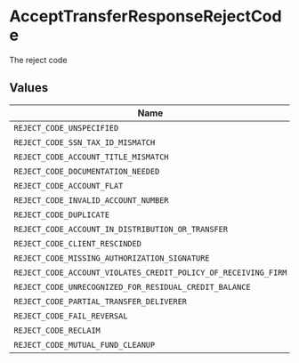 # AcceptTransferResponseRejectCode

The reject code


## Values

| Name                                                           | Value                                                          |
| -------------------------------------------------------------- | -------------------------------------------------------------- |
| `REJECT_CODE_UNSPECIFIED`                                      | REJECT_CODE_UNSPECIFIED                                        |
| `REJECT_CODE_SSN_TAX_ID_MISMATCH`                              | REJECT_CODE_SSN_TAX_ID_MISMATCH                                |
| `REJECT_CODE_ACCOUNT_TITLE_MISMATCH`                           | REJECT_CODE_ACCOUNT_TITLE_MISMATCH                             |
| `REJECT_CODE_DOCUMENTATION_NEEDED`                             | REJECT_CODE_DOCUMENTATION_NEEDED                               |
| `REJECT_CODE_ACCOUNT_FLAT`                                     | REJECT_CODE_ACCOUNT_FLAT                                       |
| `REJECT_CODE_INVALID_ACCOUNT_NUMBER`                           | REJECT_CODE_INVALID_ACCOUNT_NUMBER                             |
| `REJECT_CODE_DUPLICATE`                                        | REJECT_CODE_DUPLICATE                                          |
| `REJECT_CODE_ACCOUNT_IN_DISTRIBUTION_OR_TRANSFER`              | REJECT_CODE_ACCOUNT_IN_DISTRIBUTION_OR_TRANSFER                |
| `REJECT_CODE_CLIENT_RESCINDED`                                 | REJECT_CODE_CLIENT_RESCINDED                                   |
| `REJECT_CODE_MISSING_AUTHORIZATION_SIGNATURE`                  | REJECT_CODE_MISSING_AUTHORIZATION_SIGNATURE                    |
| `REJECT_CODE_ACCOUNT_VIOLATES_CREDIT_POLICY_OF_RECEIVING_FIRM` | REJECT_CODE_ACCOUNT_VIOLATES_CREDIT_POLICY_OF_RECEIVING_FIRM   |
| `REJECT_CODE_UNRECOGNIZED_FOR_RESIDUAL_CREDIT_BALANCE`         | REJECT_CODE_UNRECOGNIZED_FOR_RESIDUAL_CREDIT_BALANCE           |
| `REJECT_CODE_PARTIAL_TRANSFER_DELIVERER`                       | REJECT_CODE_PARTIAL_TRANSFER_DELIVERER                         |
| `REJECT_CODE_FAIL_REVERSAL`                                    | REJECT_CODE_FAIL_REVERSAL                                      |
| `REJECT_CODE_RECLAIM`                                          | REJECT_CODE_RECLAIM                                            |
| `REJECT_CODE_MUTUAL_FUND_CLEANUP`                              | REJECT_CODE_MUTUAL_FUND_CLEANUP                                |